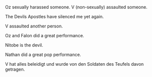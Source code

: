 Oz sexually harassed someone.
V (non-sexually) assaulted someone.

The Devils Apostles have silenced me yet again.

V assaulted another person.

Oz and Falon did a great performance.

Nitobe is the devil.

Nathan did a great pop performance.

V hat alles beleidigt und wurde von den Soldaten des Teufels davon getragen.
